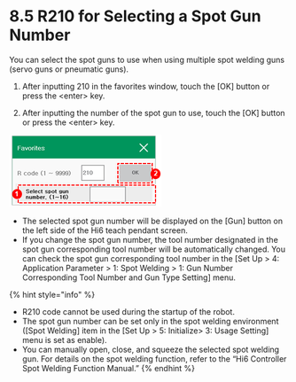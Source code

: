 # 8.5 R210 for Selecting a Spot Gun Number

You can select the spot guns to use when using multiple spot welding guns \(servo guns or pneumatic guns\).

1.	After inputting 210 in the favorites window, touch the \[OK\] button or press the &lt;enter&gt; key.

2.	After inputting the number of the spot gun to use, touch the \[OK\] button or press the &lt;enter&gt; key.

![](../.gitbook/assets/image%20%28512%29.png)

* The selected spot gun number will be displayed on the \[Gun\] button on the left side of the Hi6 teach pendant screen.
* If you change the spot gun number, the tool number designated in the spot gun corresponding tool number will be automatically changed. You can check the spot gun corresponding tool number in the \[Set Up &gt; 4: Application Parameter &gt; 1: Spot Welding &gt; 1: Gun Number Corresponding Tool Number and Gun Type Setting\] menu.



{% hint style="info" %}
* R210 code cannot be used during the startup of the robot.
* The spot gun number can be set only in the spot welding environment \(\[Spot Welding\] item in the \[Set Up &gt; 5: Initialize&gt; 3: Usage Setting\] menu is set as enable\).
* You can manually open, close, and squeeze the selected spot welding gun. For details on the spot welding function, refer to the “Hi6 Controller Spot Welding Function Manual.”
{% endhint %}

